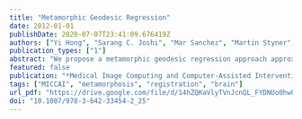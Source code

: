 ```yaml
---
title: "Metamorphic Geodesic Regression"
date: 2012-01-01
publishDate: 2020-07-07T23:41:09.676419Z
authors: ["Yi Hong", "Sarang C. Joshi", "Mar Sanchez", "Martin Styner", "Marc Niethammer"]
publication_types: ["1"]
abstract: "We propose a metamorphic geodesic regression approach approximating spatial transformations for image time-series while simultaneously accounting for intensity changes. Such changes occur for example in magnetic resonance imaging (MRI) studies of the developing brain due to myelination. To simplify computations we propose an approximate metamorphic geodesic regression formulation that only requires pairwise computations of image metamorphoses. The approximated solution is an appropriately weighted average of initial momenta. To obtain initial momenta reliably, we develop a shooting method for image metamorphosis."
featured: false
publication: "*Medical Image Computing and Computer-Assisted Intervention - MICCAI 2012 - 15th International Conference, Nice, France, October 1-5, 2012, Proceedings, Part III*"
tags: ["MICCAI", "metamorphosis", "registration", "brain"]
url_pdf: "https://drive.google.com/file/d/14hZQKaVlyTVnJcnQL_FYDNUo0hw0532K"
doi: "10.1007/978-3-642-33454-2_25"
---
```


